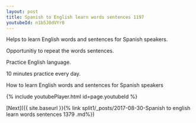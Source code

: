 ```yaml
---
layout: post
title: Spanish to English learn words sentences 1197 
youtubeId: n1b5J0dVYr0
---
```

 
 
Helps to learn English words and sentences for Spanish speakers.

Opportunitiy to repeat the words sentences. 

Practice English language. 
 
10 minutes practice every day. 
 
How to learn English words and sentences for Spanish speakers 
 
{% include youtubePlayer.html id=page.youtubeId %}
 
 
[Next]({{ site.baseurl }}{% link  split1/_posts/2017-08-30-Spanish to english learn words sentences 1379 .md%})
 
